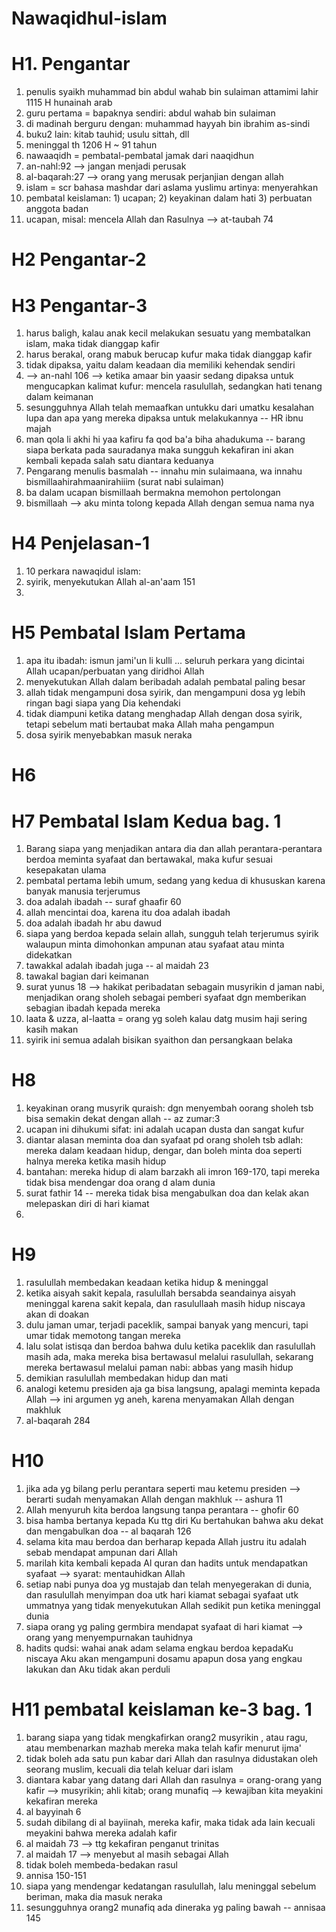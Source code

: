 # Nawaqidhul-islam

# H1. Pengantar

1. penulis syaikh muhammad bin abdul wahab bin sulaiman attamimi lahir 1115 H hunainah arab
2. guru pertama = bapaknya sendiri: abdul wahab bin sulaiman
3. di madinah berguru dengan: muhammad hayyah bin ibrahim as-sindi
4. buku2 lain: kitab tauhid; usulu sittah, dll
5. meninggal th 1206 H ~ 91 tahun
6. nawaaqidh = pembatal-pembatal jamak dari naaqidhun
7. an-nahl:92 --> jangan menjadi perusak
8. al-baqarah:27 --> orang yang merusak perjanjian dengan allah
9. islam = scr bahasa mashdar dari aslama yuslimu artinya: menyerahkan
10. pembatal keislaman: 1) ucapan; 2) keyakinan dalam hati 3) perbuatan anggota badan
11. ucapan, misal: mencela Allah dan Rasulnya --> at-taubah 74

# H2 Pengantar-2

# H3 Pengantar-3
1. harus baligh, kalau anak kecil melakukan sesuatu yang membatalkan islam, maka tidak dianggap kafir
2. harus berakal, orang mabuk berucap kufur maka tidak dianggap kafir
3. tidak dipaksa, yaitu dalam keadaan dia memiliki kehendak sendiri
4. --> an-nahl 106 --> ketika amaar bin yaasir sedang dipaksa untuk mengucapkan kalimat kufur: mencela rasulullah, sedangkan hati tenang dalam keimanan
5. sesungguhnya Allah telah memaafkan untukku dari umatku kesalahan lupa dan apa yang mereka dipaksa untuk melakukannya -- HR ibnu majah
6. man qola li akhi hi yaa kafiru fa qod ba'a biha ahadukuma -- barang siapa berkata pada sauradanya maka sungguh kekafiran ini akan kembali kepada salah satu diantara keduanya
7. Pengarang menulis basmalah -- innahu min sulaimaana, wa innahu bismillaahirahmaanirahiiim (surat nabi sulaiman)
8. ba dalam ucapan bismillaah bermakna memohon pertolongan
9. bismillaah --> aku minta tolong kepada Allah dengan semua nama nya

# H4 Penjelasan-1
1. 10 perkara nawaqidul islam:
2. syirik, menyekutukan Allah al-an'aam 151
3. 

# H5 Pembatal Islam Pertama
1. apa itu ibadah: ismun jami'un li kulli ... seluruh perkara yang dicintai Allah ucapan/perbuatan yang diridhoi Allah
2. menyekutukan Allah dalam beribadah adalah pembatal paling besar
3. allah tidak mengampuni dosa syirik, dan mengampuni dosa yg lebih ringan bagi siapa yang Dia kehendaki
4. tidak diampuni ketika datang menghadap Allah dengan dosa syirik, tetapi sebelum mati bertaubat maka Allah maha pengampun
5. dosa syirik menyebabkan masuk neraka

# H6

# H7 Pembatal Islam Kedua bag. 1
1. Barang siapa yang menjadikan antara dia dan allah perantara-perantara berdoa meminta syafaat dan bertawakal, maka kufur sesuai kesepakatan ulama
2. pembatal pertama lebih umum, sedang yang kedua di khususkan karena banyak manusia terjerumus
3. doa adalah ibadah -- suraf ghaafir 60
4. allah mencintai doa, karena itu doa adalah ibadah
5. doa adalah ibadah hr abu dawud
6. siapa yang berdoa kepada selain allah, sungguh telah terjerumus syirik walaupun minta dimohonkan ampunan atau syafaat atau minta didekatkan
7. tawakkal adalah ibadah juga -- al maidah 23
8. tawakal bagian dari keimanan
9. surat yunus 18 --> hakikat peribadatan sebagain musyrikin d jaman nabi, menjadikan orang sholeh sebagai pemberi syafaat dgn memberikan sebagian ibadah kepada mereka
10. laata & uzza, al-laatta = orang yg soleh kalau datg musim haji sering kasih makan
11. syirik ini semua adalah bisikan syaithon dan persangkaan belaka

# H8 
1. keyakinan orang musyrik quraish: dgn menyembah oorang sholeh tsb bisa semakin dekat dengan allah -- az zumar:3
2. ucapan ini dihukumi sifat: ini adalah ucapan dusta dan sangat kufur
3. diantar alasan meminta doa dan syafaat pd orang sholeh tsb adlah: mereka dalam keadaan hidup, dengar, dan boleh minta doa seperti halnya mereka ketika masih hidup
4. bantahan: mereka hidup di alam barzakh ali imron 169-170, tapi mereka tidak bisa mendengar doa orang d alam dunia
5. surat fathir 14 -- mereka tidak bisa mengabulkan doa dan kelak akan melepaskan diri di hari kiamat
6. 

# H9 
1. rasulullah membedakan keadaan ketika hidup & meninggal
2. ketika aisyah sakit kepala, rasulullah bersabda seandainya aisyah meninggal karena sakit kepala, dan rasulullaah masih hidup niscaya akan di doakan
3. dulu jaman umar, terjadi paceklik, sampai banyak yang mencuri, tapi umar tidak memotong tangan mereka
4. lalu solat istisqa dan berdoa bahwa dulu ketika paceklik dan rasulullah masih ada, maka mereka bisa bertawasul melalui rasulullah, sekarang mereka bertawasul melalui paman nabi: abbas yang masih hidup
5. demikian rasulullah membedakan hidup dan mati
6. analogi ketemu presiden aja ga bisa langsung, apalagi meminta kepada Allah --> ini argumen yg aneh, karena menyamakan Allah dengan makhluk
7. al-baqarah 284

# H10
1. jika ada yg bilang perlu perantara seperti mau ketemu presiden --> berarti sudah menyamakan Allah dengan makhluk -- ashura 11
2. Allah menyuruh kita berdoa langsung tanpa perantara -- ghofir 60
3. bisa hamba bertanya kepada Ku ttg diri Ku bertahukan bahwa aku dekat dan mengabulkan doa -- al baqarah 126
4. selama kita mau berdoa dan berharap kepada Allah justru itu adalah sebab mendapat ampunan dari Allah
5. marilah kita kembali kepada Al quran dan hadits untuk mendapatkan syafaat --> syarat: mentauhidkan Allah
6. setiap nabi punya doa yg mustajab dan telah menyegerakan di dunia, dan rasulullah menyimpan doa utk hari kiamat sebagai syafaat utk ummatnya yang tidak menyekutukan Allah sedikit pun ketika meninggal dunia
7. siapa orang yg paling germbira mendapat syafaat di hari kiamat --> orang yang menyempurnakan tauhidnya
8. hadits qudsi: wahai anak adam selama engkau berdoa kepadaKu niscaya Aku akan mengampuni dosamu apapun dosa yang engkau lakukan dan Aku tidak akan perduli

# H11 pembatal keislaman ke-3 bag. 1
1. barang siapa yang tidak mengkafirkan orang2 musyrikin , atau ragu, atau membenarkan mazhab mereka maka telah kafir menurut ijma'
2. tidak boleh ada satu pun kabar dari Allah dan rasulnya didustakan oleh seorang muslim, kecuali dia telah keluar dari islam
3. diantara kabar yang datang dari Allah dan rasulnya = orang-orang yang kafir --> musyrikin; ahli kitab; orang munafiq --> kewajiban kita meyakini kekafiran mereka
4. al bayyinah 6
5. sudah dibilang di al bayiinah, mereka kafir, maka tidak ada lain kecuali meyakini bahwa mereka adalah kafir
6. al maidah 73 --> ttg kekafiran penganut trinitas
7. al maidah 17 --> menyebut al masih sebagai Allah
8. tidak boleh membeda-bedakan rasul
9. annisa 150-151
10. siapa yang mendengar kedatangan rasulullah, lalu meninggal sebelum beriman, maka dia masuk neraka
11. sesungguhnya orang2 munafiq ada dineraka yg paling bawah -- annisaa 145
